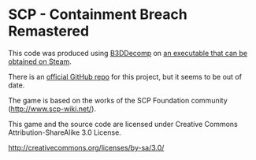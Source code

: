 # SCP - Containment Breach Remastered

This code was produced using [B3DDecomp](https://github.com/juanjp600/B3DDecomp) on [an executable that can be obtained on Steam](https://store.steampowered.com/app/2090230/SCP_Containment_Breach_Remastered/).

There is an [official GitHub repo](https://github.com/HNT8/SCPCBR) for this project, but it seems to be out of date.

The game is based on the works of the SCP Foundation community (http://www.scp-wiki.net/).

This game and the source code are licensed under Creative Commons Attribution-ShareAlike 3.0 License.

http://creativecommons.org/licenses/by-sa/3.0/